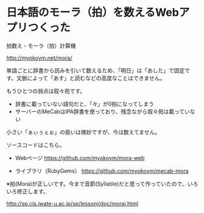 # 日本語のモーラ（拍）を数えるWebアプリつくった

拍数え - モーラ（拍）計算機

http://myokoym.net/mora/

単語ごとに辞書から読みを引いて数えるため、「明日」は「あした」で固定です。文脈によって「あす」と読むなどの高度なことはできません。

もうひとつの弱点は叙々苑です。

* 辞書に載っていない語句だと、「々」が0拍になってしまう
* サーバーのMeCabはIPA辞書を使っており、残念ながら叙々苑は載っていない

小さい「ぁぃぅぇぉ」の扱いは微妙ですが、今は数えてません。

ソースコードはこちら。

* Webページ
https://github.com/myokoym/mora-web

* ライブラリ（RubyGems）
https://github.com/myokoym/mecab-mora

※拍(Mora)が正しいです。今まで音節(Syllable)だと思って作っていたので、いろいろ修正します。

http://sp.cis.iwate-u.ac.jp/sp/lessonj/doc/moraj.html
